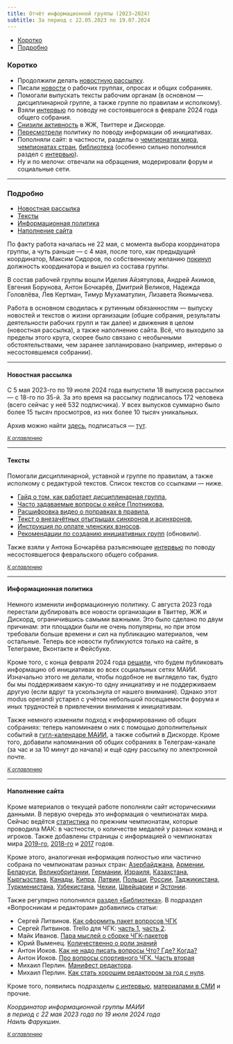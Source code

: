 ```yaml
---
title: Отчёт информационной группы (2023—2024)
subtitle: За период с 22.05.2023 по 19.07.2024
---
```

- [Коротко](#tldr)
- [Подробно](#detailed)

### Коротко <a name="tldr"></a>

- Продолжили делать [новостную рассылку](https://infomaii.substack.com/archive).
- Писали [новости](https://www.maii.li/news) о рабочих группах, опросах и общих собраниях.
- Помогали выпускать тексты рабочим органам (в основном — дисциплинарной группе, а также группе по правилам и исполкому).
- Взяли [интервью](https://teletype.in/@maii/os-feb24) по поводу не состоявшегося в феврале 2024 года общего собрания.
- [Снизили активность](https://twitter.com/maii_info/status/1691804973611294978) в ЖЖ, Твиттере и Дискорде.
- [Пересмотрели](https://www.maii.li/news/2024-02-27-tribuna-dlya-avtorov-iniciativ/) политику по поводу информации об инициативах.
- Пополняли сайт: в частности, разделы о [чемпионатах мира](https://www.maii.li/p/tournaments#world), [чемпионатах стран](https://www.maii.li/p/tournaments#countries), [библиотека](https://www.maii.li/p/library) (особенно сильно пополнился раздел с [интервью](https://www.maii.li/p/library#interview)).
- Ну и по мелочи: отвечали на обращения, модерировали форум и социальные сети.

-----

### Подробно <a name="detailed"></a>

- [Новостная рассылка](#news-mailing)
- [Тексты](#texts)
- [Информационная политика](#info-politics)
- [Наполнение сайта](#site)

По факту работа началась не 22 мая, с момента выбора координатора группы, а чуть раньше — с 4 мая, после того, как предыдущий координатор, Максим Сидоров, по собственному желанию [покинул](https://forum.znatoki.site/t/post-factum/2097) должность координатора и вышел из состава группы.

В состав рабочей группы вошли Иделия Айзятулова, Андрей Акимов, Евгения Борунова, Антон Бочкарёв, Дмитрий Великов, Надежда Головлёва, Лев Кертман, Тимур Мухаматулин, Лизавета Якимычева.

Работа в основном сводилась к рутинным обязанностям — выпуску новостей и текстов о жизни организации (общие собрания, результаты деятельности рабочих групп и так далее) и движения в целом (новостная рассылка), а также наполнению сайта. Всё, что выходило за пределы этого круга, скорее было связано с необычными обстоятельствами, чем заранее запланировано (например, интервью о несостоявшемся собрании).

-----

#### Новостная рассылка <a name="news-mailing"></a>

С 5 мая 2023-го по 19 июля 2024 года выпустили 18 выпусков рассылки — с 18-го по 35-й. За это время на рассылку подписалось 172 человека (всего сейчас у неё 532 подписчика). У всех выпусков суммарно было более 15 тысяч просмотров, из них более 10 тысяч уникальных.

Архив можно найти [здесь](https://infomaii.substack.com/archive?sort=new), подписаться — [тут](https://infomaii.substack.com/).

<small>*[К оглавлению](#detailed)*</small>

-----

#### Тексты <a name="texts"></a>

Помогали дисциплинарной, уставной и группе по правилам, а также исполкому с редактурой текстов. Список текстов со ссылками — ниже.

- [Гайд о том, как работает дисциплинарная группа](https://www.maii.li/p/how-dg-works),
- [Часто задаваемые вопросы о кейсе Плотникова](https://www.maii.li/p/faq-plotnikov),
- [Расшифровка видео о поправках в правила](https://www.maii.li/p/rules-revision-transcript),
- [Текст о внезачётных отыгрышах синхронов и асинхронов](https://www.maii.li/news/2023-12-28-o-vnezachetnyh-otygryshah-sinhronov-i-asinhronov),
- [Инструкция по оплате членских взносов](https://www.maii.li/p/payment-instruction).
- [Рекомендации по созданию инициативных групп](https://www.maii.li/docs/2022-11-17-rekomendacii-po-sozdaniyu-iniciativnyh-grupp) (обновили).

Также взяли у Антона Бочкарёва разъясняющее [интервью](https://teletype.in/@maii/os-feb24) по поводу несостоявшегося февральского общего собрания.

<small>*[К оглавлению](#detailed)*</small>

-----

#### Информационная политика <a name="info-politics"></a>

Немного изменили информационную политику. С августа 2023 года перестали дублировать все новости организации в Твиттер, ЖЖ и Дискорд, ограничившись самыми важными. Это было сделано по двум причинам: эти площадки были не очень популярны, но при этом требовали больше времени и сил на публикацию материалов, чем остальные. Теперь все новости публикуются только на сайте, в Телеграме, Вконтакте и Фейсбуке.

Кроме того, с конца февраля 2024 года [решили](https://www.maii.li/news/2024-02-27-tribuna-dlya-avtorov-iniciativ/), что будем публиковать информацию об инициативах во всех социальных сетях МАИИ. Изначально этого не делали, чтобы подобное не выглядело так, будто бы мы поддерживаем какую-то одну инициативу и не поддерживаем другую (если вдруг та ускользнула от нашего внимания). Однако этот modus operandi устарел с учётом небольшой посещаемости форума и иных трудностей в привлечении внимания к инициативам.

Также немного изменили подход к информированию об общих собраниях: теперь напоминаем о них с помощью дополнительных событий в [гугл-календаре МАИИ](https://bit.ly/3pLeTHU), а также событий в Дискорде. Кроме того, добавили напоминания об общих собраниях в Телеграм-канале (за час и за 10 минут до начала) и ещё одну рассылку по электронной почте.

<small>*[К оглавлению](#detailed)*</small>

-----

#### Наполнение сайта <a name="site"></a>

Кроме материалов о текущей работе пополняли сайт историческими данными. В первую очередь это информация о чемпионатах мира. Сейчас ведётся [статистика](https://www.maii.li/p/world-stats) по прежним чемпионатам, которые проводила МАК: в частности, о количестве медалей у разных команд и игроков. Также добавлены страницы с информацией о чемпионатах мира [2019-го](https://www.maii.li/p/world-2019), [2018-го](https://www.maii.li/p/world-2018) и [2017](https://www.maii.li/p/world-2017) годов.

Кроме этого, аналогичная информация полностью или частично собрана по чемпионатам разных стран: [Азербайджана](https://www.maii.li/p/countries-azerbaijan), [Армении](https://www.maii.li/p/countries-armenia), [Беларуси](https://www.maii.li/p/countries-belarus), [Великобритании](https://www.maii.li/p/countries-gbritain), [Германии](https://www.maii.li/p/countries-deutschland), [Израиля](https://www.maii.li/p/countries-israel), [Казахстана](https://www.maii.li/p/countries-kazakhstan), [Кыргызстана](https://www.maii.li/p/countries-kyrgyzstan), [Канады](https://www.maii.li/p/countries-canada), [Кипра](https://www.maii.li/p/countries-cyprus), [Латвии](https://www.maii.li/p/countries-latvija), [Польши](https://www.maii.li/p/countries-polska), [России](https://www.maii.li/p/countries-russia), [Таджикистана](https://www.maii.li/p/countries-tojikiston), [Туркменистана](https://www.maii.li/p/countries-turkmenistan), [Узбекистана](https://www.maii.li/p/countries-uzbekiston), [Чехии](https://www.maii.li/p/countries-cesko), [Швейцарии](https://www.maii.li/p/countries-switzerland) и [Эстонии](https://www.maii.li/p/countries-eesti).

Также регулярно пополнялся [раздел «Библиотека»](https://www.maii.li/p/library). В подраздел «Вопросникам и редакторам» добавились статьи:

- Сергей Литвинов. [Как оформить пакет вопросов ЧГК](https://chgk-rostov.ru/articles/how-to-make-a-package-of-chgk-questions)
- Сергей Литвинов. Trello для ЧГК: [часть 1](https://chgk-rostov.ru/articles/trello-for-chgk-intro), [часть 2](https://chgk-rostov.ru/articles/trello-for-chgk-team).
- Майк Иванов. [Пара мыслей о сборке ЧГК-пакетов](https://www.maii.li/p/library-assembling-mike)
- Юрий Выменец. [Количественно о роли знаний](https://www.maii.li/p/library-knowledge-vymenets)
- Антон Иоков. [Как не надо писать вопросы Что? Где? Когда?](https://blog.antoniokov.com/all/how-not-to-write-questions/)
- Антон Иоков. [Про вопросы спортивного ЧГК. Часть вторая](https://blog.antoniokov.com/all/questions-part-two/)
- Михаил Перлин. [Манифест редактора](https://www.maii.li/p/library-editors-manifest).
- Михаил Перлин. [Как стать хорошим редактором за год с нуля](https://www.maii.li/p/library-how-to-become-good-editor).

Кроме того, появились подразделы [с интервью](https://www.maii.li/p/library#interview), [материалами в СМИ](https://www.maii.li/p/library#mass-media) и прочие.

*Координатор информационной группы МАИИ*
<br>
*в период с 22 мая 2023 года по 19 июля 2024 года*
<br>
*Наиль Фарукшин*.

<small>*[К оглавлению](#detailed)*</small>
